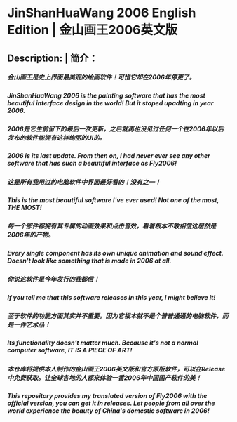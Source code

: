 # JinShanHuaWang 2006 English Edition | 金山画王2006英文版

## Description: | 简介：

##### 金山画王是史上界面最美观的绘画软件！可惜它却在2006年停更了。
##### JinShanHuaWang 2006 is the painting software that has the most beautiful interface design in the world! But it stoped upadting in year 2006. 
##### 2006是它生前留下的最后一次更新，之后就再也没见过任何一个在2006年以后发布的软件能拥有这样绚丽的UI的。
##### 2006 is its last update. From then on, I had never ever see any other software that has such a beautiful interface as Fly2006! 
##### 这是所有我用过的电脑软件中界面最好看的！没有之一！
##### This is the most beautiful software I've ever used! Not one of the most, THE MOST! 
##### 每一个部件都拥有其专属的动画效果和点击音效，看着根本不敢相信这居然是2006年的产物。
##### Every single component has its own unique animation and sound effect. Doesn't look like something that is made in 2006 at all. 
##### 你说这软件是今年发行的我都信！
##### If you tell me that this software releases in this year, I might believe it! 
##### 至于软件的功能方面其实并不重要。因为它根本就不是个普普通通的电脑软件，而是一件艺术品！
##### Its functionality doesn't matter much. Because it's not a normal computer software, IT IS A PIECE OF ART! 
##### 本仓库将提供本人制作的金山画王2006英文版和官方原版软件，可以在Release中免费获取。让全球各地的人都来体验一番2006年中国国产软件的美！
##### This repository provides my translated version of Fly2006 with the official version, you can get it in releases. Let people from all over the world experience the beauty of China's domestic software in 2006! 
